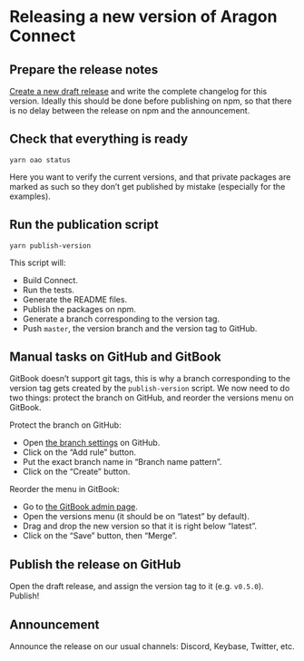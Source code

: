 # Releasing a new version of Aragon Connect

## Prepare the release notes

[Create a new draft release](https://github.com/aragon/connect/releases/new) and write the complete changelog for this version. Ideally this should be done before publishing on npm, so that there is no delay between the release on npm and the announcement.

## Check that everything is ready

```console
yarn oao status
```

Here you want to verify the current versions, and that private packages are marked as such so they don’t get published by mistake (especially for the examples).

## Run the publication script

```console
yarn publish-version
```

This script will:

- Build Connect.
- Run the tests.
- Generate the README files.
- Publish the packages on npm.
- Generate a branch corresponding to the version tag.
- Push `master`, the version branch and the version tag to GitHub.

## Manual tasks on GitHub and GitBook

GitBook doesn’t support git tags, this is why a branch corresponding to the version tag gets created by the `publish-version` script. We now need to do two things: protect the branch on GitHub, and reorder the versions menu on GitBook.

Protect the branch on GitHub:

- Open [the branch settings](https://github.com/aragon/connect/settings/branches) on GitHub.
- Click on the “Add rule” button.
- Put the exact branch name in “Branch name pattern”.
- Click on the “Create” button.

Reorder the menu in GitBook:

- Go to [the GitBook admin page](https://app.gitbook.com/@aragon-one/s/connect/).
- Open the versions menu (it should be on “latest” by default).
- Drag and drop the new version so that it is right below “latest”.
- Click on the “Save” button, then “Merge”.

## Publish the release on GitHub

Open the draft release, and assign the version tag to it (e.g. `v0.5.0`). Publish!

## Announcement

Announce the release on our usual channels: Discord, Keybase, Twitter, etc.
